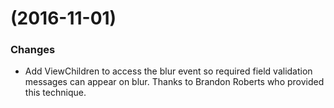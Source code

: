 # (2016-11-01)

### Changes
* Add ViewChildren to access the blur event so required field validation messages can appear on blur.
  Thanks to Brandon Roberts who provided this technique.

